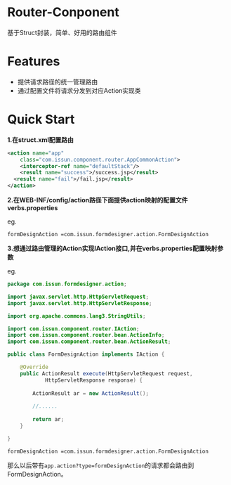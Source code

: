 # Router-Conponent

基于Struct封装，简单、好用的路由组件

# Features

- 提供请求路径的统一管理路由
- 通过配置文件将请求分发到对应Action实现类

# Quick Start

**1.在struct.xml配置路由**

```xml
<action name="app"
	class="com.issun.component.router.AppCommonAction">
	<interceptor-ref name="defaultStack"/>
	<result name="success">/success.jsp</result>
  <result name="fail">/fail.jsp</result>
</action>	
```

**2.在WEB-INF/config/action路径下面提供action映射的配置文件verbs.properties**

eg.

```properties
formDesignAction =com.issun.formdesigner.action.FormDesignAction
```

**3.想通过路由管理的Action实现IAction接口,并在verbs.properties配置映射参数**

eg.

```java
package com.issun.formdesigner.action;

import javax.servlet.http.HttpServletRequest;
import javax.servlet.http.HttpServletResponse;

import org.apache.commons.lang3.StringUtils;

import com.issun.component.router.IAction;
import com.issun.component.router.bean.ActionInfo;
import com.issun.component.router.bean.ActionResult;

public class FormDesignAction implements IAction {

	@Override
	public ActionResult execute(HttpServletRequest request,
			HttpServletResponse response) {
		
		ActionResult ar = new ActionResult();
		
		//......
		
		return ar;
	}

}
```


```properties
formDesignAction =com.issun.formdesigner.action.FormDesignAction
```

那么以后带有`app.action?type=formDesignAction`的请求都会路由到FormDesignAction。




